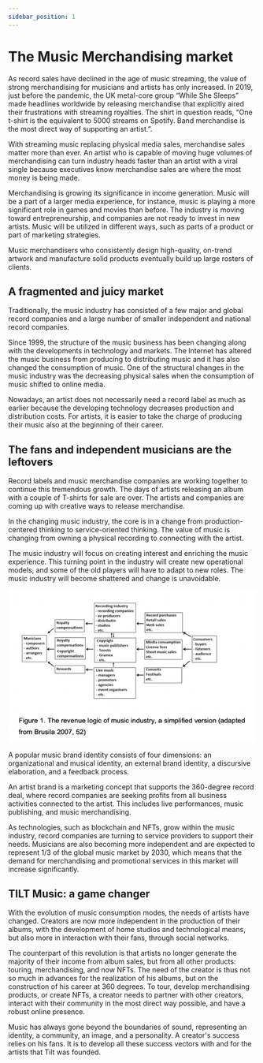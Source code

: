```yaml
---
sidebar_position: 1
---
```


# The Music Merchandising market

As record sales have declined in the age of music streaming, the value of strong merchandising for musicians and artists has only increased. In 2019, just before the pandemic, the UK metal-core group “While She Sleeps” made headlines worldwide by releasing merchandise that explicitly aired their frustrations with streaming royalties. The shirt in question reads, “One t-shirt is the equivalent to 5000 streams on Spotify. Band merchandise is the most direct way of supporting an artist.”.

With streaming music replacing physical media sales, merchandise sales matter more than ever. An artist who is capable of moving huge volumes of merchandising can turn industry heads faster than an artist with a viral single because executives know merchandise sales are where the most money is being made.

Merchandising is growing its significance in income generation. Music will be a part of a larger media experience, for instance, music is playing a more significant role in games and movies than before. The industry is moving toward entrepreneurship, and companies are not ready to invest in new artists. Music will be utilized in different ways, such as parts of a product or part of marketing strategies.

Music merchandisers who consistently design high-quality, on-trend artwork and manufacture solid products eventually build up large rosters of clients.


## A fragmented and juicy market

Traditionally, the music industry has consisted of a few major and global record companies and a large number of smaller independent and national record companies.

Since 1999, the structure of the music business has been changing along with the developments in technology and markets. The Internet has altered the music business from producing to distributing music and it has also changed the consumption of music. One of the structural changes in the music industry was the decreasing physical sales when the consumption of music shifted to online media.

Nowadays, an artist does not necessarily need a record label as much as earlier because the developing technology decreases production and distribution costs. For artists, it is easier to take the charge of producing their music also at the beginning of their career.


## The fans and independent musicians are the leftovers

Record labels and music merchandise companies are working together to continue this tremendous growth. The days of artists releasing an album with a couple of T-shirts for sale are over. The artists and companies are coming up with creative ways to release merchandise.

In the changing music industry, the core is in a change from production-centered thinking to service-oriented thinking. The value of music is changing from owning a physical recording to connecting with the artist.

The music industry will focus on creating interest and enriching the music experience. This turning point in the industry will create new operational models, and some of the old players will have to adapt to new roles. The music industry will become shattered and change is unavoidable.

<div class="img-center">

![Figure 1](./img/fig1.png )

</div>

A popular music brand identity consists of four dimensions: an organizational and musical identity, an external brand identity, a discursive elaboration, and a feedback process.

An artist brand is a marketing concept that supports the 360-degree record deal, where record companies are seeking profits from all business activities connected to the artist. This includes live performances, music publishing, and music merchandising.

As technologies, such as blockchain and NFTs, grow within the music industry, record companies are turning to service providers to support their needs. Musicians are also becoming more independent and are expected to represent 1/3 of the global music market by 2030, which means that the demand for merchandising and promotional services in this market will increase significantly.


## TILT Music: a game changer

With the evolution of music consumption modes, the needs of artists have changed. Creators are now more independent in the production of their albums, with the development of home studios and technological means, but also more in interaction with their fans, through social networks. 

The counterpart of this revolution is that artists no longer generate the majority of their income from album sales, but from all other products: touring, merchandising, and now NFTs. The need of the creator is thus not so much in advances for the realization of his albums, but on the construction of his career at 360 degrees. To tour, develop merchandising products, or create NFTs, a creator needs to partner with other creators, interact with their community in the most direct way possible, and have a robust online presence.

Music has always gone beyond the boundaries of sound, representing an identity, a community, an image, and a personality. A creator's success relies on his fans. It is to develop all these success vectors with and for the artists that Tilt was founded.


